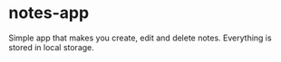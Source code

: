 # notes-app 

Simple app that makes you create, edit and delete notes. Everything is stored in local storage.
